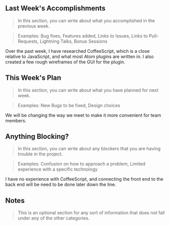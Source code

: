 ## Last Week's Accomplishments

> In this section, you can write about what you accomplished in the previous week.

> Examples:
> Bug fixes, Features added, Links to Issues, Links to Pull-Requests, Lightning Talks, Bonus Sessions

Over the past week, I have researched CoffeeScript, which is a close relative to JavaScript, and what most Atom plugins are written in. I also created a few rough wireframes of the GUI for the plugin.

## This Week's Plan

> In this section, you can write about what you have planned for next week.

> Examples: New Bugs to be fixed, Design choices

We will be changing the way we meet to make it more convenient for team members.

## Anything Blocking?

> In this section, you can write about any blockers that you are having trouble in the project.

> Examples: Confusion on how to approach a problem, Limited experience with a specific technology

I have no experience with CoffeeScript, and connecting the front end to the back end will be need to be done later down the line.

## Notes

> This is an optional section for any sort of information that does not fall under any of the other categories.
